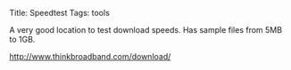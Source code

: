 Title: Speedtest
Tags: tools

A very good location to test download speeds. Has sample files from 5MB to 1GB.

http://www.thinkbroadband.com/download/
